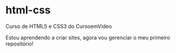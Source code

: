 # html-css
 Curso de HTML5 e CSS3 do CursoemVideo

 Estou aprendendo a criar sites, agora vou gerenciar o meu primeiro repositório!
